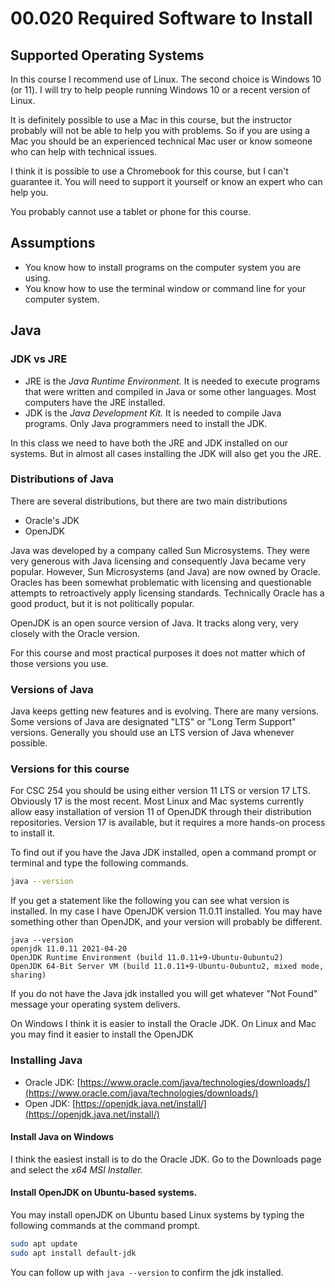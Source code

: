 # 00.020 Required Software to Install

## Supported Operating Systems

In this course I recommend use of Linux.  The second choice is Windows 10 (or 11). I will try to help people running Windows 10 or a recent version of Linux.  

It is definitely possible to use a Mac in this course, but the instructor probably will not be able to help you with problems.  So if you are using a Mac you should be an experienced technical Mac user or know someone who can help with technical issues.

I think it is possible to use a Chromebook for this course, but I can't guarantee it.  You will need to support it yourself or know an expert who can help you.

You probably cannot use a tablet or phone for this course.

## Assumptions

* You know how to install programs on the computer system you are using.
* You know how to use the terminal window or command line for your computer system.

## Java

### JDK vs JRE

* JRE is the *Java Runtime Environment.*  It is needed to execute programs that were written and compiled in Java or some other languages.  Most computers have the JRE installed.
* JDK is the *Java Development Kit.*  It is needed to compile Java programs.  Only Java programmers need to install the JDK.  

In this class we need to have both the JRE and JDK installed on our systems.  But in almost all cases installing the JDK will also get you the JRE.

### Distributions of Java

There are several distributions, but there are two main distributions

* Oracle's JDK
* OpenJDK

Java was developed by a company called Sun Microsystems.  They were very generous with Java licensing and consequently Java became very popular.  However, Sun Microsystems (and Java) are now owned by Oracle.  Oracles has been somewhat problematic with licensing and questionable attempts to retroactively apply licensing standards.  Technically Oracle has a good product, but it is not politically popular.

OpenJDK is an open source version of Java.  It tracks along very, very closely with the Oracle version.  

For this course and most practical purposes it does not matter which of those versions you use.

### Versions of Java

Java keeps getting new features and is evolving.  There are many versions.  Some versions of Java are designated "LTS" or "Long Term Support" versions.  Generally you should use an LTS version of Java whenever possible.

### Versions for this course

For CSC 254 you should be using either version 11 LTS or version 17 LTS.  Obviously 17 is the most recent.  Most Linux and Mac systems currently allow easy installation of version 11 of OpenJDK through their distribution repositories.  Version 17 is available, but it requires a more hands-on process to install it.

To find out if you have the Java JDK installed, open a command prompt or terminal and type the following commands.

```bash
java --version
```
If you get a statement like the following you can see what version is installed.  In my case I have OpenJDK version 11.0.11  installed.  You may have something other than OpenJDK, and your version will probably be different.  

```
java --version
openjdk 11.0.11 2021-04-20
OpenJDK Runtime Environment (build 11.0.11+9-Ubuntu-0ubuntu2)
OpenJDK 64-Bit Server VM (build 11.0.11+9-Ubuntu-0ubuntu2, mixed mode, sharing)
```

If you do not have the Java jdk installed you will get whatever "Not Found" message your operating system delivers.

On Windows I think it is easier to install the Oracle JDK.  On Linux and Mac you may find it easier to install the OpenJDK

### Installing Java

* Oracle JDK: [https://www.oracle.com/java/technologies/downloads/](https://www.oracle.com/java/technologies/downloads/)
* Open JDK: [https://openjdk.java.net/install/](https://openjdk.java.net/install/)

#### Install Java on Windows

I think the easiest install is to do the Oracle JDK.  Go to the Downloads page and select the *x64 MSI Installer.*

#### Install OpenJDK on Ubuntu-based systems.  

You may install openJDK on Ubuntu based Linux systems by typing the following commands at the command prompt.

```bash
sudo apt update
sudo apt install default-jdk
```

You can follow up with ```java --version``` to confirm the jdk installed.
